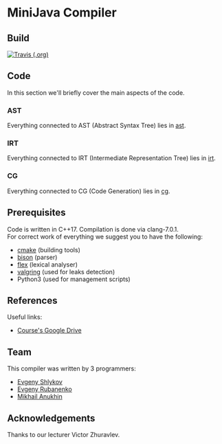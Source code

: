 # MiniJava Compiler

## Build

[![Travis (.org)](https://img.shields.io/travis/eshlykov/compilers-course.svg)](https://travis-ci.org/eshlykov/compilers-course)

## Code

In this section we'll briefly cover the main aspects of the code.

### AST

Everything connected to AST (Abstract Syntax Tree) lies in [ast](src/ast).

### IRT

Everything connected to IRT (Intermediate Representation Tree) lies in [irt](src/irt).

### CG

Everything connected to CG (Code Generation) lies in [cg](src/cg).

## Prerequisites

Code is written in C++17. Compilation is done via clang-7.0.1.  
For correct work of everything we suggest you to have the following:
* [cmake](https://cmake.org) (building tools)
* [bison](https://www.gnu.org/software/bison/) (parser)
* [flex](https://www.gnu.org/software/flex/) (lexical analyser)
* [valgring](http://www.valgrind.org) (used for leaks detection)
* Python3 (used for management scripts)

## References

Useful links:
* [Course's Google Drive](https://drive.google.com/drive/u/0/folders/1Q7nlEMtqZIvuYCEbITspLKm4TuCq4KLL)

## Team

This compiler was written by 3 programmers:
* [Evgeny Shlykov](https://github.com/eshlykov)
* [Evgeny Rubanenko](https://github.com/svinkapeppa)
* [Mikhail Anukhin](https://github.com/clumpytuna)

## Acknowledgements

Thanks to our lecturer Victor Zhuravlev.
